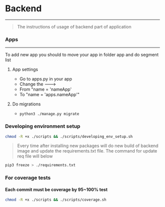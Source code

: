 # Backend
___

> The instructions of usage of backend part of 
> application

### Apps
___

To add new app you should to move your app in 
folder app and do segment list

1. App settings
   - Go to apps.py in your app 
   - Change the ---> 
   - From "name = 'nameApp'
   - To   "name = 'apps.nameApp'"

2. Do migrations
   - ```shell
     python3 ./manage.py migrate
     ```
     
### Developing environment setup

```sh
chmod -R +x ./scripts && ./scripts/developing_env_setup.sh
```

> Every time after installing new packages 
> will do new build of backend image and
> update the requirements.txt file.
> The command for update req file will below 

```sh
pip3 freeze > ./requirements.txt
```

### For coverage tests
#### Each commit must be coverage by 95~100% test

```sh
chmod -R +x ./scripts && ./scripts/coverage.sh
```